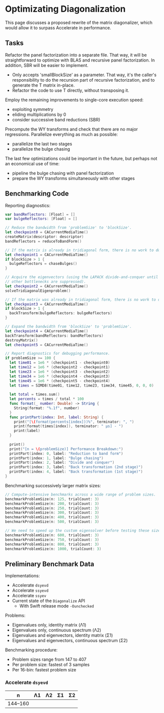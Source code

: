 # Optimizating Diagonalization

This page discusses a proposed rewrite of the matrix diagonalizer, which would allow it to surpass Accelerate in performance.

## Tasks

Refactor the panel factorization into a separate file. That way,
it will be straightforward to optimize with BLAS and recursive panel
factorization. In addition, SBR will be easier to implement.
- Only accepts 'smallBlockSize' as a parameter. That way, it's the
  caller's responsibility to do the recursion part of recursive
  factorization, and to generate the T matrix in-place.
- Refactor the code to use T directly, without transposing it.

Employ the remaining improvements to single-core execution speed:
- exploiting symmetry
- eliding multiplications by 0
- consider successive band reductions (SBR)

Precompute the WY transforms and check that there are no major
regressions. Parallelize everything as much as possible:
- parallelize the last two stages
- parallelize the bulge chasing

The last few optimizations could be important in the future, but
perhaps not an economical use of time:
- pipeline the bulge chasing with panel factorization
- prepare the WY transforms simultaneously with other stages

## Benchmarking Code

Reporting diagnostics:

```swift
var bandReflectors: [Float] = []
var bulgeReflectors: [Float] = []

// Reduce the bandwidth from 'problemSize' to 'blockSize'.
let checkpoint0 = CACurrentMediaTime()
createMatrix(descriptor: descriptor)
bandReflectors = reduceToBandForm()

// If the matrix is already in tridiagonal form, there is no work to do.
let checkpoint1 = CACurrentMediaTime()
if blockSize > 1 {
  bulgeReflectors = chaseBulges()
}

// Acquire the eigenvectors (using the LAPACK divide-and-conquer until all
// other bottlenecks are suppressed).
let checkpoint2 = CACurrentMediaTime()
solveTridiagonalEigenproblem()

// If the matrix was already in tridiagonal form, there is no work to do.
let checkpoint3 = CACurrentMediaTime()
if blockSize > 1 {
  backTransform(bulgeReflectors: bulgeReflectors)
}

// Expand the bandwidth from 'blockSize' to 'problemSize'.
let checkpoint4 = CACurrentMediaTime()
backTransform(bandReflectors: bandReflectors)
destroyMatrix()
let checkpoint5 = CACurrentMediaTime()

// Report diagnostics for debugging performance.
if problemSize >= 100 {
  let time01 = 1e6 * (checkpoint1 - checkpoint0)
  let time12 = 1e6 * (checkpoint2 - checkpoint1)
  let time23 = 1e6 * (checkpoint3 - checkpoint2)
  let time34 = 1e6 * (checkpoint4 - checkpoint3)
  let time45 = 1e6 * (checkpoint5 - checkpoint4)
  let times = SIMD8(time01, time12, time23, time34, time45, 0, 0, 0)
  
  let total = times.sum()
  let percents = times / total * 100
  func format(_ number: Double) -> String {
    String(format: "%.1f", number)
  }
  func printPart(index: Int, label: String) {
    print("[\(format(percents[index]))%", terminator: ", ")
    print(format(times[index]), terminator: " μs] - ")
    print(label)
  }
  
  print()
  print("[n = \(problemSize)] Performance Breakdown:")
  printPart(index: 0, label: "Reduction to band form")
  printPart(index: 1, label: "Bulge chasing")
  printPart(index: 2, label: "Divide and conquer")
  printPart(index: 3, label: "Back transformation (2nd stage)")
  printPart(index: 4, label: "Back transformation (1st stage)")
}
```

Benchmarking successively larger matrix sizes:

```swift
// Compute-intensive benchmarks across a wide range of problem sizes.
benchmarkProblemSize(n: 125, trialCount: 3)
benchmarkProblemSize(n: 200, trialCount: 3)
benchmarkProblemSize(n: 250, trialCount: 3)
benchmarkProblemSize(n: 300, trialCount: 3)
benchmarkProblemSize(n: 400, trialCount: 3)
benchmarkProblemSize(n: 500, trialCount: 3)

// We need to speed up the custom eigensolver before testing these sizes.
benchmarkProblemSize(n: 600, trialCount: 3)
benchmarkProblemSize(n: 750, trialCount: 3)
benchmarkProblemSize(n: 800, trialCount: 3)
benchmarkProblemSize(n: 1000, trialCount: 3)
```

## Preliminary Benchmark Data

Implementations:
- Accelerate `dsyevd`
- Accelerate `ssyevd`
- Accelerate `ssyev`
- Current state of the `Diagonalize` API
  - With Swift release mode `-Ounchecked`

Problems:
- Eigenvalues only, identity matrix (Λ1)
- Eigenvalues only, continuous spectrum (Λ2)
- Eigenvalues and eigenvectors, identity matrix (Σ1)
- Eigenvalues and eigenvectors, continuous spectrum (Σ2)

Benchmarking procedure:
- Problem sizes range from 147 to 407
- Per problem size: fastest of 3 samples
- Per 16-bin: fastest problem size

### Accelerate `dsyevd`

| n | Λ1 | Λ2 | Σ1 | Σ2 |
| - | -- | -- | -- | -- |
| 144&ndash;160 |
